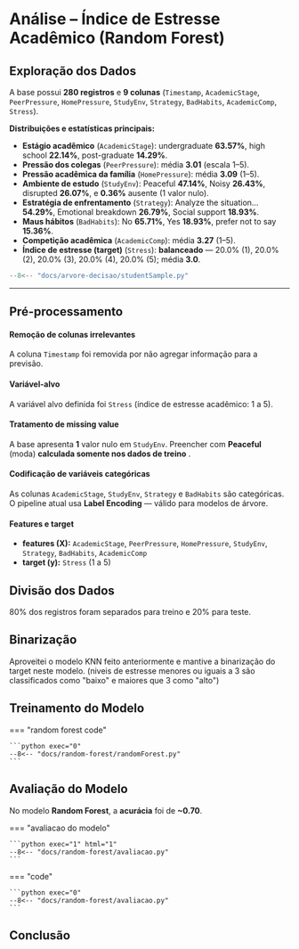 # Análise – Índice de Estresse Acadêmico (Random Forest)

##	Exploração dos Dados

A base possui **280 registros** e **9 colunas** (`Timestamp`, `AcademicStage`, `PeerPressure`, `HomePressure`, `StudyEnv`, `Strategy`, `BadHabits`, `AcademicComp`, `Stress`).

**Distribuições e estatísticas principais:**

- **Estágio acadêmico** (`AcademicStage`): undergraduate **63.57%**, high school **22.14%**, post-graduate **14.29%**.
- **Pressão dos colegas** (`PeerPressure`): média **3.01** (escala 1–5).
- **Pressão acadêmica da família** (`HomePressure`): média **3.09** (1–5).
- **Ambiente de estudo** (`StudyEnv`): Peaceful **47.14%**, Noisy **26.43%**, disrupted **26.07%**, e **0.36%** ausente (1 valor nulo).
- **Estratégia de enfrentamento** (`Strategy`): Analyze the situation… **54.29%**, Emotional breakdown **26.79%**, Social support **18.93%**.
- **Maus hábitos** (`BadHabits`): No **65.71%**, Yes **18.93%**, prefer not to say **15.36%**.
- **Competição acadêmica** (`AcademicComp`): média **3.27** (1–5).
- **Índice de estresse (target)** (`Stress`): **balanceado** — 20.0% (1), 20.0% (2), 20.0% (3), 20.0% (4), 20.0% (5); média **3.0**.

```python exec="1"
--8<-- "docs/arvore-decisao/studentSample.py"
```

---

##	Pré-processamento

#### Remoção de colunas irrelevantes
A coluna `Timestamp` foi removida por não agregar informação para a previsão.

#### Variável-alvo
A variável alvo definida foi `Stress` (índice de estresse acadêmico: 1 a 5).

#### Tratamento de missing value
A base apresenta **1** valor nulo em `StudyEnv`. Preencher com **Peaceful** (moda) **calculada somente nos dados de treino** .

#### Codificação de variáveis categóricas
As colunas `AcademicStage`, `StudyEnv`, `Strategy` e `BadHabits` são categóricas.
O pipeline atual usa **Label Encoding** — válido para modelos de árvore.

#### Features e target
- **features (X):** `AcademicStage`, `PeerPressure`, `HomePressure`, `StudyEnv`, `Strategy`, `BadHabits`, `AcademicComp`
- **target (y):** `Stress` (1 a 5)

##	Divisão dos Dados
80% dos registros foram separados para treino e 20% para teste.  

## Binarização
Aproveitei o modelo KNN feito anteriormente e mantive a binarização do target neste modelo.
(niveis de estresse menores ou iguais a 3 são classificados como "baixo" e maiores que 3 como "alto")

##	Treinamento do Modelo

=== "random forest code"

    ```python exec="0"
    --8<-- "docs/random-forest/randomForest.py"
    ```

##	Avaliação do Modelo

No modelo **Random Forest**, a **acurácia** foi de **~0.70**.  


=== "avaliacao do modelo"

    ```python exec="1" html="1"
    --8<-- "docs/random-forest/avaliacao.py"
    ```
=== "code"

    ```python exec="0"
    --8<-- "docs/random-forest/avaliacao.py"
    ```


## Conclusão




